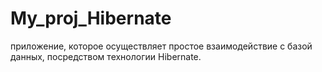 # My_proj_Hibernate
приложение, которое осуществляет простое взаимодействие с базой данных, посредством технологии Hibernate.
